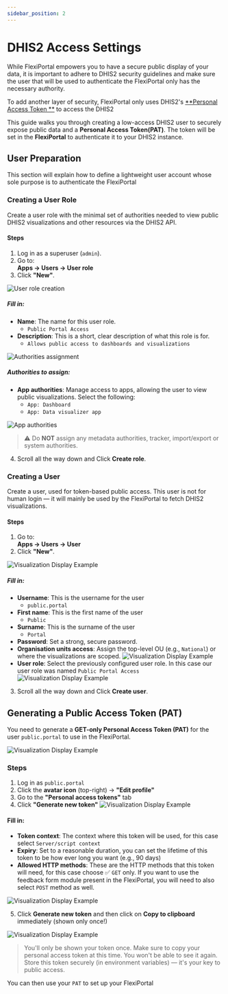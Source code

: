 ```yaml
---
sidebar_position: 2
---
```


# DHIS2 Access Settings

While FlexiPortal empowers you to have a secure public display of your data, it is important to adhere to DHIS2 security
guidelines and make sure the user that will be used to authenticate the FlexiPortal only has the necessary authority.

To add another layer of security,
FlexiPortal only uses DHIS2's [**Personal Access Token
**](https://docs.dhis2.org/en/use/user-guides/dhis-core-version-242/working-with-your-account/personal-access-tokens.html?h=personal+access+token)
to access the DHIS2

This guide walks you
through creating a low-access DHIS2 user to securely expose public data and a **Personal Access Token(PAT)**.
The token will be set in the **FlexiPortal** to authenticate it to your DHIS2 instance.

## User Preparation

This section will explain how to define a lightweight user account whose sole purpose is to authenticate the FlexiPortal

### Creating a User Role

Create a user role with the minimal set of authorities needed to view public DHIS2 visualizations and other resources
via the DHIS2 API.

#### Steps

1. Log in as a superuser (`admin`).
2. Go to:  
   **Apps -> Users -> User role**
3. Click **"New"**.

![User role creation](../../../static/img/dhis2-access-settings/user_role_management_page.png)

##### Fill in:

- **Name**: The name for this user role.
    - `Public Portal Access`
- **Description**: This is a short, clear description of what this role is for.
    - `Allows public access to dashboards and visualizations`

![Authorities assignment](../../../static/img/dhis2-access-settings/user_role_basic_details.png)

##### Authorities to assign:

- **App authorities**: Manage access to apps, allowing the user to view public visualizations. Select the following:
    - `App: Dashboard`
    - `App: Data visualizer app`

![App authorities](../../../static/img/dhis2-access-settings/user_role_authorities.png)

> ⚠️ Do **NOT** assign any metadata authorities, tracker, import/export or system authorities.

4. Scroll all the way down and Click **Create role**.

### Creating a User

Create a user, used for token-based public access. This user is not for human login — it will mainly be used by the
FlexiPortal to fetch DHIS2 visualizations.

#### Steps

1. Go to:  
   **Apps ->  Users -> User**
2. Click **"New"**.

![Visualization Display Example](../../../static/img/dhis2-access-settings/user_management_page.png)

##### Fill in:

- **Username**: This is the username for the user
    - `public.portal`
- **First name**: This is the first name of the user
    - `Public`
- **Surname**: This is the surname of the user
    - `Portal`
- **Password**: Set a strong, secure password.
- **Organisation units access**: Assign the top-level OU (e.g., `National`) or where the visualizations are scoped.
  ![Visualization Display Example](../../../static/img/dhis2-access-settings/user_org_units_set.png)
- **User role**: Select the previously configured user role. In this case our user role was named `Public Portal Access`
  ![Visualization Display Example](../../../static/img/dhis2-access-settings/user_role_selection.png)

3. Scroll all the way down and Click **Create user**.

## Generating a Public Access Token (PAT)

You need to generate a **GET-only Personal Access Token (PAT)** for the user `public.portal` to use in the FlexiPortal.

![Visualization Display Example](../../../static/img/dhis2-access-settings/user_avatar.png)

### Steps

1. Log in as `public.portal`
2. Click the **avatar icon** (top-right) → **"Edit profile"**
3. Go to the **"Personal access tokens"** tab
4. Click **"Generate new token"**
   ![Visualization Display Example](../../../static/img/dhis2-access-settings/PAT_generation.png)

#### Fill in:

- **Token context**: The context where this token will be used, for this case select `Server/script context`
- **Expiry**: Set to a reasonable duration, you can set the lifetime of this token to be how ever long you want (e.g.,
  90 days)
- **Allowed HTTP methods**: These are the HTTP methods that this token will need, for this case choose ✅ `GET` only. If
  you want to use the feedback form module present in the FlexiPortal, you will need to also select `POST` method as
  well.

![Visualization Display Example](../../../static/img/dhis2-access-settings/generate_new_PAT.png)

5. Click **Generate new token** and then click on **Copy to clipboard** immediately (shown only once!)

![Visualization Display Example](../../../static/img/dhis2-access-settings/manage_personal_access_token.png)

> You'll only be shown your token once.
> Make sure to copy your personal access token at this time. You won't be able to see it again. Store this token
> securely (in environment variables) — it's your key to public access.

You can then use your `PAT` to set up your FlexiPortal 
